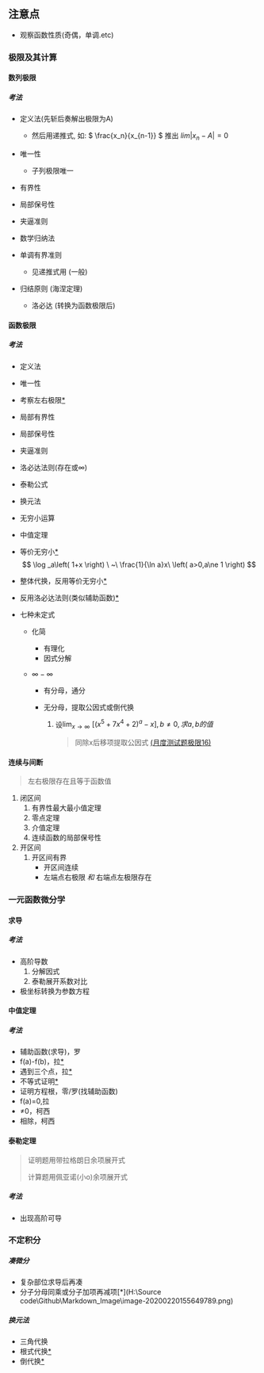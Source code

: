 ## 注意点

- 观察函数性质(奇偶，单调.etc)

### 极限及其计算

#### 数列极限

##### 考法

- 定义法(先斩后奏解出极限为A)
  - 然后用递推式, 如: $ \frac{x_n}{x_{n-1}} $ 推出 $lim|x_n-A|=0$

- 唯一性
  - 子列极限唯一
- 有界性
- 局部保号性
- 夹逼准则
- 数学归纳法
- 单调有界准则
  - 见递推式用 (一般)
- 归结原则 (海涅定理)
  - 洛必达 (转换为函数极限后)



#### 函数极限

##### 考法

- 定义法

- 唯一性

- 考察左右极限[*](https://raw.githubusercontent.com/OUTSHIN/Markdown_Image/master/image-20200208113705969.png)

- 局部有界性

- 局部保号性

- 夹逼准则

- 洛必达法则(存在或∞)

- 泰勒公式

- 换元法

- 无穷小运算

- 中值定理

- 等价无穷小[*](https://md-imag.oss-accelerate.aliyuncs.com/20200214185813.png)
  $$
  \log _a\left( 1+x \right) \ ~\ \frac{1}{\ln a}x\ \left( a>0,a\ne 1 \right)
  $$

- 整体代换，反用等价无穷小[*](https://md-imag.oss-accelerate.aliyuncs.com/20200219170826.png)

- 反用洛必达法则(类似辅助函数)[*](https://md-imag.oss-accelerate.aliyuncs.com/20200219171354.png)

- 七种未定式

  - 化简

    - 有理化
    - 因式分解

  - $\infty-\infty$

    - 有分母，通分

    - 无分母，提取公因式或倒代换

      1. 设$\lim_{x\rightarrow \infty} \,\,\left[ \left(x^5+7x^4+2\right)^a-x\right], b\ne 0, 求a,b的值$

         > 同除x后移项提取公因式 [(月度测试题极限16)](https://md-imag.oss-accelerate.aliyuncs.com/20200214112526.png)

#### 连续与间断

> 左右极限存在且等于函数值

1. 闭区间
   1. 有界性最大最小值定理
   2. 零点定理
   3. 介值定理
   4. 连续函数的局部保号性
2. 开区间
   1. 开区间有界
      - 开区间连续
      - 左端点右极限 *和*  右端点左极限存在

### 一元函数微分学

#### 求导

##### 考法

- 高阶导数
  1. 分解因式
  2. 泰勒展开系数对比
- 极坐标转换为参数方程

#### 中值定理

##### 考法

- 辅助函数(求导)，罗
- f(a)-f(b)，拉[*](https://md-imag.oss-accelerate.aliyuncs.com/20200217110548.png)
- 遇到三个点，拉[*](https://md-imag.oss-accelerate.aliyuncs.com/20200217110456.png)
- 不等式证明[*](https://md-imag.oss-accelerate.aliyuncs.com/20200219094856.png)
- 证明方程根，零/罗(找辅助函数)
- f(a)=0,拉
- ≠0，柯西
- 相除，柯西

#### 泰勒定理

> 证明题用带拉格朗日余项展开式
>
> 计算题用佩亚诺(小o)余项展开式

##### 考法

- 出现高阶可导

### 不定积分

##### 凑微分

- 复杂部位求导后再凑
- 分子分母同乘或分子加项再减项[*](H:\Source code\Github\Markdown_Image\image-20200220155649789.png)

##### 换元法

- 三角代换
- 根式代换[*](https://md-imag.oss-accelerate.aliyuncs.com/20200220165045.png)
- 倒代换[*](https://md-imag.oss-accelerate.aliyuncs.com/20200220164914.png)

